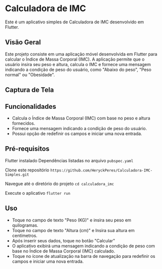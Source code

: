 # Calculadora de IMC

Este é um aplicativo simples de Calculadora de IMC desenvolvido em Flutter.

## Visão Geral

Este projeto consiste em uma aplicação móvel desenvolvida em Flutter para calcular o Índice de Massa Corporal (IMC). A aplicação permite que o usuário insira seu peso e altura, calcula o IMC e fornece uma mensagem indicando a condição de peso do usuário, como "Abaixo do peso", "Peso normal" ou "Obesidade".

## Captura de Tela




## Funcionalidades

- Calcula o Índice de Massa Corporal (IMC) com base no peso e altura fornecidos.
- Fornece uma mensagem indicando a condição de peso do usuário.
- Possui opção de redefinir os campos e iniciar uma nova entrada.

## Pré-requisitos

Flutter instalado
Dependências listadas no arquivo `pubspec.yaml`

Clone este repositório
`https://github.com/HeryckPeres/Calculadora-IMC-Simples.git`

Navegue até o diretório do projeto
`cd calculadora_imc`

Execute o aplicativo
`flutter run`

## Uso

- Toque no campo de texto "Peso (KG)" e insira seu peso em quilogramas.
- Toque no campo de texto "Altura (cm)" e Insira sua altura em centímetros.
- Após inserir seus dados, toque no botão "Calcular"
- O aplicativo exibirá uma mensagem indicando a condição de peso com base no Índice de Massa Corporal (IMC) calculado.
- Toque no ícone de atualização na barra de navegação para redefinir os campos e iniciar uma nova entrada.









